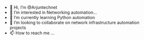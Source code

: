 - 👋 Hi, I’m @Arjuntechnet
- 👀 I’m interested in Networking automation...
- 🌱 I’m currently learning Python automation
- 💞️ I’m looking to collaborate on network infrastructure automation projects
- 📫 How to reach me ...

<!---
Arjuntechnet/Arjuntechnet is a ✨ special ✨ repository because its `README.md` (this file) appears on your GitHub profile.
You can click the Preview link to take a look at your changes.
--->
